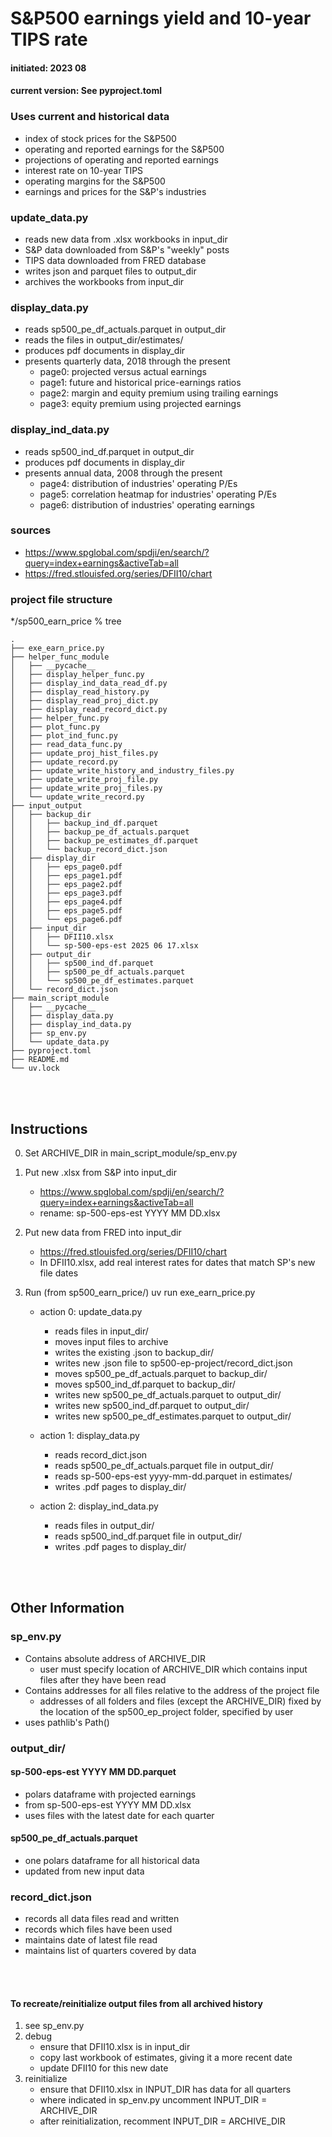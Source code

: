 # S&P500 earnings yield and 10-year TIPS rate
#### initiated:  2023 08
#### current version:  See pyproject.toml
### Uses current and historical data
- index of stock prices for the S&P500
- operating and reported earnings for the S&P500
- projections of operating and reported earnings
- interest rate on 10-year TIPS
- operating margins for the S&P500
- earnings and prices for the S&P's industries

### update_data.py
- reads new data from .xlsx workbooks in input_dir
- S&P data downloaded from S&P's "weekly" posts
- TIPS data downloaded from FRED database
- writes json and parquet files to output_dir
- archives the workbooks from input_dir

### display_data.py
- reads sp500_pe_df_actuals.parquet in output_dir
- reads the files in output_dir/estimates/
- produces pdf documents in display_dir
- presents quarterly data, 2018 through the present
    - page0: projected versus actual earnings
    - page1: future and historical price-earnings ratios
    - page2: margin and equity premium using trailing earnings
    - page3: equity premium using projected earnings

### display_ind_data.py
- reads sp500_ind_df.parquet in output_dir
- produces pdf documents in display_dir
- presents annual data, 2008 through the present
    - page4: distribution of industries' operating P/Es
    - page5: correlation heatmap for industries' operating P/Es
    - page6: distribution of industries' operating earnings

### sources
- https://www.spglobal.com/spdji/en/search/?query=index+earnings&activeTab=all
- https://fred.stlouisfed.org/series/DFII10/chart

### project file structure
*/sp500_earn_price % tree
```     
.
├── exe_earn_price.py
├── helper_func_module
│   ├── __pycache__
│   ├── display_helper_func.py
│   ├── display_ind_data_read_df.py
│   ├── display_read_history.py
│   ├── display_read_proj_dict.py
│   ├── display_read_record_dict.py
│   ├── helper_func.py
│   ├── plot_func.py
│   ├── plot_ind_func.py
│   ├── read_data_func.py
│   ├── update_proj_hist_files.py
│   ├── update_record.py
│   ├── update_write_history_and_industry_files.py
│   ├── update_write_proj_file.py
│   ├── update_write_proj_files.py
│   └── update_write_record.py
├── input_output
│   ├── backup_dir
│   │   ├── backup_ind_df.parquet
│   │   ├── backup_pe_df_actuals.parquet
│   │   ├── backup_pe_estimates_df.parquet
│   │   └── backup_record_dict.json
│   ├── display_dir
│   │   ├── eps_page0.pdf
│   │   ├── eps_page1.pdf
│   │   ├── eps_page2.pdf
│   │   ├── eps_page3.pdf
│   │   ├── eps_page4.pdf
│   │   ├── eps_page5.pdf
│   │   └── eps_page6.pdf
│   ├── input_dir
│   │   ├── DFII10.xlsx
│   │   └── sp-500-eps-est 2025 06 17.xlsx
│   ├── output_dir
│   │   ├── sp500_ind_df.parquet
│   │   ├── sp500_pe_df_actuals.parquet
│   │   └── sp500_pe_df_estimates.parquet
│   └── record_dict.json
├── main_script_module
│   ├── __pycache__
│   ├── display_data.py
│   ├── display_ind_data.py
│   ├── sp_env.py
│   └── update_data.py
├── pyproject.toml
├── README.md
└── uv.lock
```
<br>
<br>

## Instructions
0. Set ARCHIVE_DIR in main_script_module/sp_env.py

1. Put new .xlsx from S&P into input_dir
    - https://www.spglobal.com/spdji/en/search/?query=index+earnings&activeTab=all
    - rename: sp-500-eps-est YYYY MM DD.xlsx
    
2. Put new data from FRED into input_dir
    - https://fred.stlouisfed.org/series/DFII10/chart
    - In DFII10.xlsx, add real interest rates for dates that match SP's new file dates

3. Run (from sp500_earn_price/) uv run exe_earn_price.py

    - action 0: update_data.py
        - reads files in input_dir/
        - moves input files to archive
        - writes the existing .json to backup_dir/
        - writes new .json file to sp500-ep-project/record_dict.json
        - moves sp500_pe_df_actuals.parquet to backup_dir/
        - moves sp500_ind_df.parquet to backup_dir/
        - writes new sp500_pe_df_actuals.parquet to output_dir/
        - writes new sp500_ind_df.parquet to output_dir/
        - writes new sp500_pe_df_estimates.parquet to output_dir/

    - action 1: display_data.py
        - reads record_dict.json
        - reads sp500_pe_df_actuals.parquet file in output_dir/
        - reads sp-500-eps-est yyyy-mm-dd.parquet in estimates/
        - writes .pdf pages to display_dir/

    - action 2: display_ind_data.py
        - reads files in output_dir/
        - reads sp500_ind_df.parquet file in output_dir/
        - writes .pdf pages to display_dir/
<br>
<br>

## Other Information
### sp_env.py
-  Contains absolute address of ARCHIVE_DIR
    - user must specify location of ARCHIVE_DIR which contains input files after they have been read
-  Contains addresses for all files relative to the address of the project file
    - addresses of all folders and files (except the ARCHIVE_DIR) fixed by the location of the sp500_ep_project folder, specified by user
- uses pathlib's Path()

### output_dir/
#### sp-500-eps-est YYYY MM DD.parquet
- polars dataframe with projected earnings
- from sp-500-eps-est YYYY MM DD.xlsx
- uses files with the latest date for each quarter
#### sp500_pe_df_actuals.parquet
- one polars dataframe for all historical data
- updated from new input data
### record_dict.json
- records all data files read and written
- records which files have been used
- maintains date of latest file read
- maintains list of quarters covered by data
<br>
<br>

#### To recreate/reinitialize output files from all archived history
1. see sp_env.py
2. debug
    - ensure that DFII10.xlsx is in input_dir
    - copy last workbook of estimates, giving it a more recent date
    - update DFII10 for this new date
3. reinitialize
    - ensure that DFII10.xlsx in INPUT_DIR has data for all quarters
    - where indicated in sp_env.py uncomment INPUT_DIR = ARCHIVE_DIR
    - after reinitialization, recomment INPUT_DIR = ARCHIVE_DIR
